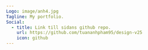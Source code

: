 ```yaml
---
Logo: image/anh4.jpg
Tagline: My portfolio.
Social:
  - title: Link till sidans github repo.
    url: https://github.com/tuananhpham95/design-v25
    icon: github
---
```

